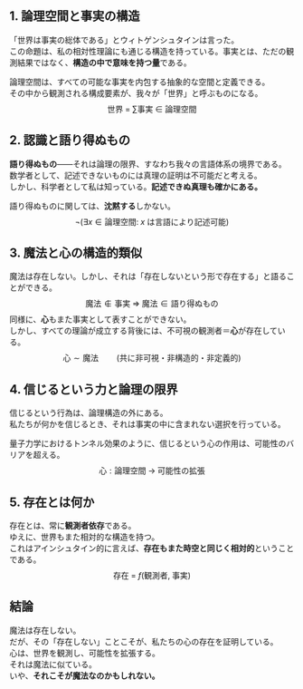## 1. 論理空間と事実の構造

「世界は事実の総体である」とウィトゲンシュタインは言った。  
この命題は、私の相対性理論にも通じる構造を持っている。事実とは、ただの観測結果ではなく、**構造の中で意味を持つ量**である。

論理空間は、すべての可能な事実を内包する抽象的な空間と定義できる。  
その中から観測される構成要素が、我々が「世界」と呼ぶものになる。$$
\mathrm{世界} \;=\; \sum \mathrm{事実}\;\in\;\mathrm{論理空間}
$$

## 2. 認識と語り得ぬもの

**語り得ぬもの**――それは論理の限界、すなわち我々の言語体系の境界である。  
数学者として、記述できないものには真理の証明は不可能だと考える。  
しかし、科学者として私は知っている。**記述できぬ真理も確かにある。**

語り得ぬものに関しては、**沈黙する**しかない。
$$
\neg\bigl(\exists x\in\mathrm{論理空間}:\;x\text{ は言語により記述可能}\bigr)
$$
## 3. 魔法と心の構造的類似

魔法は存在しない。しかし、それは「存在しないという形で存在する」と語ることができる。$$
\mathrm{魔法}\notin \mathrm{事実}\;\Longrightarrow\;\mathrm{魔法}\in\mathrm{語り得ぬもの}
$$
同様に、**心**もまた事実として表すことができない。  
しかし、すべての理論が成立する背後には、不可視の観測者＝**心**が存在している。
$$
\mathrm{心}\sim \mathrm{魔法}
\qquad
(\text{共に非可視・非構造的・非定義的})
$$
## 4. 信じるという力と論理の限界

信じるという行為は、論理構造の外にある。  
私たちが何かを信じるとき、それは事実の中に含まれない選択を行っている。


量子力学におけるトンネル効果のように、信じるという心の作用は、可能性のバリアを超える。$$
\mathrm{心}: \mathrm{論理空間} \;\longrightarrow\; \text{可能性の拡張}
$$
## 5. 存在とは何か

存在とは、常に**観測者依存**である。  
ゆえに、世界もまた相対的な構造を持つ。  
これはアインシュタイン的に言えば、**存在もまた時空と同じく相対的**ということである。$$
\mathrm{存在} \;=\; f\bigl(\mathrm{観測者},\;\mathrm{事実}\bigr)
$$
## 結論

魔法は存在しない。  
だが、その「存在しない」ことこそが、私たちの心の存在を証明している。  
心は、世界を観測し、可能性を拡張する。  
それは魔法に似ている。  
いや、**それこそが魔法なのかもしれない。**